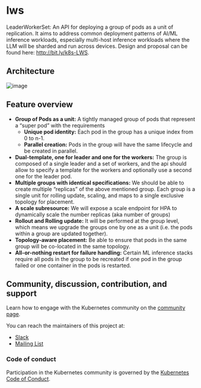 # lws

LeaderWorkerSet: An API for deploying a group of pods as a unit of replication. It aims to address common deployment patterns of AI/ML inference workloads, especially multi-host inference workloads where the LLM will be sharded and run across devices. 
Design and proposal can be found here: http://bit.ly/k8s-LWS.

## Architecture

![image](https://github.com/kubernetes-sigs/lws/assets/9022859/afe68191-609c-4b34-b992-107838002e0a)

## Feature overview

- **Group of Pods as a unit:** A tightly managed group of pods that represent a “super pod” with the requirements
  - **Unique pod identity:** Each pod in the group has a unique index from 0 to n-1.
  - **Parallel creation:** Pods in the group will have the same lifecycle and be created in parallel.
- **Dual-template, one for leader and one for the workers:** The group is composed of a single leader and a set of workers, and the api should allow to specify a template for the workers and optionally use a second one for the leader pod.
- **Multiple groups with identical specifications:** We should be able to create multiple “replicas” of the above mentioned group. Each group is a single unit for rolling update, scaling, and maps to a single exclusive topology for placement. 
- **A scale subresource:** We will expose a scale endpoint for HPA to dynamically scale the number replicas (aka number of groups)
- **Rollout and Rolling update:** It will be performed at the group level, which means we upgrade the groups one by one as a unit (i.e. the pods within a group are updated together).
- **Topology-aware placement:** Be able to ensure that pods in the same group will be co-located in the same topology.
- **All-or-nothing restart for failure handling:** Certain ML inference stacks require all pods in the group to be recreated if one pod in the group failed or one container in the pods is restarted.

## Community, discussion, contribution, and support

Learn how to engage with the Kubernetes community on the [community page](http://kubernetes.io/community/).

You can reach the maintainers of this project at:

- [Slack](https://kubernetes.slack.com/messages/sig-apps)
- [Mailing List](https://groups.google.com/g/kubernetes-sig-apps)

### Code of conduct

Participation in the Kubernetes community is governed by the [Kubernetes Code of Conduct](code-of-conduct.md).

[owners]: https://git.k8s.io/community/contributors/guide/owners.md
[Creative Commons 4.0]: https://git.k8s.io/website/LICENSE
